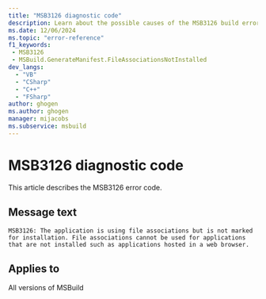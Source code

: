 ```yaml
---
title: "MSB3126 diagnostic code"
description: Learn about the possible causes of the MSB3126 build error, and get troubleshooting tips.
ms.date: 12/06/2024
ms.topic: "error-reference"
f1_keywords:
 - MSB3126
 - MSBuild.GenerateManifest.FileAssociationsNotInstalled
dev_langs:
  - "VB"
  - "CSharp"
  - "C++"
  - "FSharp"
author: ghogen
ms.author: ghogen
manager: mijacobs
ms.subservice: msbuild
---
```


# MSB3126 diagnostic code

<!-- :::ErrorDefinitionDescription::: -->
<!-- :::editable-content name="introDescription"::: -->
This article describes the MSB3126 error code.
<!-- :::editable-content-end::: -->

## Message text

`MSB3126: The application is using file associations but is not marked for installation. File associations cannot be used for applications that are not installed such as applications hosted in a web browser.`

<!-- :::editable-content name="postOutputDescription"::: -->
<!--
{StrBegin="MSB3126: "}
-->
<!-- :::editable-content-end::: -->
<!-- :::ErrorDefinitionDescription-end::: -->

## Applies to

All versions of MSBuild

